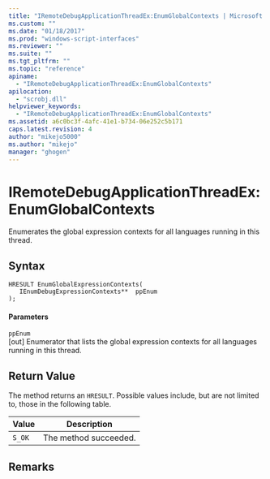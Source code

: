 ```yaml
---
title: "IRemoteDebugApplicationThreadEx:EnumGlobalContexts | Microsoft Docs"
ms.custom: ""
ms.date: "01/18/2017"
ms.prod: "windows-script-interfaces"
ms.reviewer: ""
ms.suite: ""
ms.tgt_pltfrm: ""
ms.topic: "reference"
apiname: 
  - "IRemoteDebugApplicationThreadEx:EnumGlobalContexts"
apilocation: 
  - "scrobj.dll"
helpviewer_keywords: 
  - "IRemoteDebugApplicationThreadEx:EnumGlobalContexts"
ms.assetid: a6c0bc3f-4afc-41e1-b734-06e252c5b171
caps.latest.revision: 4
author: "mikejo5000"
ms.author: "mikejo"
manager: "ghogen"
---
```

# IRemoteDebugApplicationThreadEx:EnumGlobalContexts
Enumerates the global expression contexts for all languages running in this thread.  
  
## Syntax  
  
```  
HRESULT EnumGlobalExpressionContexts(  
   IEnumDebugExpressionContexts**  ppEnum  
);  
```  
  
#### Parameters  
 `ppEnum`  
 [out] Enumerator that lists the global expression contexts for all languages running in this thread.  
  
## Return Value  
 The method returns an `HRESULT`. Possible values include, but are not limited to, those in the following table.  
  
|Value|Description|  
|-----------|-----------------|  
|`S_OK`|The method succeeded.|  
  
## Remarks